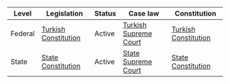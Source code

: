 | Level | Legislation | Status | Case law | Constitution |
|---|---|---|---|---|
| Federal | [Turkish Constitution](https://www.tbmm.gov.tr/anayasa/anayasa.html) | Active | [Turkish Supreme Court](https://www.hukukihaber.net/anayasa-mahkemesi/) | [Turkish Constitution](https://www.tbmm.gov.tr/anayasa/anayasa.html) |
| State | [State Constitution](https://www.tbmm.gov.tr/anayasa/anayasa.html) | Active | [State Supreme Court](https://www.hukukihaber.net/anayasa-mahkemesi/) | [State Constitution](https://www.tbmm.gov.tr/anayasa/anayasa.html) |